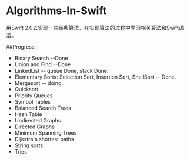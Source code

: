 # Algorithms-In-Swift
用Swift 2.0去实现一些经典算法，在实现算法的过程中学习相关算法和Swift语法。

##Progress:
* Binary Search --Done
* Union and Find --Done
* LinkedList -- queue Done, stack Done.
* Elementary Sorts: Selection Sort, Insertion Sort, ShellSort -- Done.
* Mergesort -- doing.
* Quicksort
* Priority Queues
* Symbol Tables
* Balanced Search Trees
* Hash Table
* Undirected Graphs
* Directed Graphs
* Minimum Spanning Trees
* Dijkstra's shortest paths
* String sorts
* Tries
